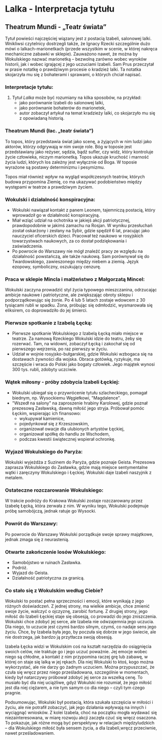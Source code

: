 # Lalka - Interpretacja tytułu

## Theatrum Mundi - „Teatr świata”

Tytuł powieści najczęściej wiązany jest z postacią Izabeli, salonowej lalki. Wnikliwsi czytelnicy dostrzegli także, że Ignacy Rzecki szczególnie dużo mówi o lalkach-marionetkach (przede wszystkim w scenie, w której nakręca mechaniczne zabawki w sklepie). Zauważono nawet, że można by Wokulskiego nazwać marionetką – bezwolną zarówno wobec wyroków historii, jak i wobec igrającej z jego uczuciami Izabeli. Sam Prus przeczytał w prasie notatkę o prawdziwym procesie o kradzież lalki. Ta notatka skojarzyła mu się z bohaterami i sprawami, o których chciał napisać.

### Interpretacje tytułu:
1. Tytuł *Lalka* może być rozumiany na kilka sposobów, na przykład:
   - jako porównanie Izabeli do salonowej lalki,
   - jako porównanie bohaterów do marionetek,
   - autor zobaczył artykuł na temat kradzieży lalki, co skojarzyło mu się z opowiadaną historią.

### Theatrum Mundi (łac. „teatr świata”)
To topos, który przedstawia świat jako scenę, a żyjących w nim ludzi jako aktorów, którzy odgrywają w nim swoje role. Bóg w toposie jest przedstawiany jako reżyser, sędzia, bądź sufler, czy widz, który kontroluje życie człowieka, niczym marionetką. Topos ukazuje kruchość i marność życia ludzi, których los zależny jest wyłącznie od Boga. W toposie wyrażone są postawy determinizmu i pesymizmu.

Topos miał również wpływ na wygląd współczesnych teatrów, których budowa przypomina Ziemię, co ma ukazywać podobieństwo między występami w teatrze a prawdziwym życiem.

### Wokulski i działalność konspiracyjna:
- Wokulski nawiązał kontakt z panem Leonem, tajemniczą postacią, który wprowadził go w działalność konspiracyjną.
- Miał wziąć udział na ochotnika w jakiejś akcji patriotycznej, prawdopodobnie w jakimś zamachu na Rosjan. W wyniku przesłuchań został oskarżony i zesłany na Sybir, gdzie spędził 6 lat, pracując jako nauczyciel oficerskich dzieci. Pracował też naukowo w rosyjskich towarzystwach naukowych, za co dostał podziękowania i zaświadczenia.
- Po powrocie do Warszawy nie mógł znaleźć pracy ze względu na działalność powstańczą, ale także naukową. Sam porównywał się do Twardowskiego, zawieszonego między niebem a ziemią. Język ezopowy, symboliczny, oszukujący cenzurę.

### Praca w sklepie Mincla i małżeństwo z Małgorzatą Mincel:
Wokulski zaczyna prowadzić styl życia typowego mieszczanina, odrzucając ambicje naukowe i patriotyczne, ale zwiększając obroty sklepu i podporządkowując się żonie. Po 4 lub 5 latach zostaje wdowcem z 30 tysiącami rubli w spadku. Żona, próbując się odmłodzić, wysmarowała się eliksirem, co doprowadziło do jej śmierci.

### Pierwsze spotkanie z Izabelą Łęcką:
- Pierwsze spotkanie Wokulskiego z Izabelą Łęcką miało miejsce w teatrze. Za namową Rzeckiego Wokulski idzie do teatru, żeby się rozerwać. Tam, na widowni, zobaczył Łęcką i zakochał się od pierwszego wejrzenia, po raz pierwszy w życiu.
- Udział w wojnie rosyjsko-bułgarskiej, gdzie Wokulski wzbogaca się na dostawach żywności dla wojska. Obraca gotówką, ryzykuje, ma szczęście i wraca do Polski jako bogaty człowiek. Jego majątek wynosi 300 tys. rubli, zdobyty uczciwie.

### Wątek miłosny - próby zdobycia Izabeli Łęckiej:
- Wokulski ubiegał się o przywrócenie tytułu szlacheckiego, pomagał biednym, np. Wysockiemu Węgiełkowi, "Magdalence".
- "Wszedł na salony" na zaproszenie hrabiny Karolowej, gdzie poznał prezesową Zasławską, dawną miłość jego stryja. Próbował pomóc Łęckim, wspierając ich finansowo:
  - wykupywał kamienice,
  - pojedynkował się z Krzeszowskim,
  - organizował owacje dla ulubionych artystów Łęckiej,
  - organizował spółkę do handlu ze Wschodem,
  - podczas kwestii świątecznej wspierał ochronkę.

### Wyjazd Wokulskiego do Paryża:
Wokulski wyjeżdża z Suzinem do Paryża, gdzie poznaje Geista. Prezesowa zaprasza Wokulskiego do Zasławka, gdzie mają miejsce sentymentalne wątki i zaręczyny Wokulskiego i Łęckiej. Wokulski daje Izabeli naszyjnik z metalem.

### Ostateczne rozczarowanie Wokulskiego:
W trakcie podróży do Krakowa Wokulski zostaje rozczarowany przez Izabelę Łęcką, która zerwała z nim. W wyniku tego, Wokulski podejmuje próbę samobójczą, jednak ratuje go Wysocki.

### Powrót do Warszawy:
Po powrocie do Warszawy Wokulski porządkuje swoje sprawy majątkowe, jednak zmaga się z neurastenią.

### Otwarte zakończenie losów Wokulskiego:
- Samobójstwo w ruinach Zasławka.
- Podróż.
- Wyjazd do Geista.
- Działalność patriotyczna za granicą.

### Co stało się z Wokulskim według Ciebie?

Wokulski to postać pełna sprzeczności i emocji, które wynikają z jego różnych doświadczeń. Z jednej strony, ma wielkie ambicje, chce zmienić swoje życie, walczyć o ojczyznę, zarobić fortunę. Z drugiej strony, jego miłość do Izabeli Łęckiej staje się obsesją, co prowadzi do jego zniszczenia. Wokulski chce zdobyć jej serce, ale Izabela nie odwzajemnia jego uczucia. Dla niego, to uczucie jest czymś bardzo silnym, czymś, co nadaje sens jego życiu. Chce, by Izabela była jego, by poczuła się dobrze w jego świecie, ale nie dostrzega, jak bardzo ją przytłacza swoją obsesją.

Izabela Łęcka widzi w Wokulskim coś na kształt narzędzia do osiągnięcia swoich celów, nie traktuje go i jego uczuć poważnie. Jej emocje wobec niego są chłodne, a kontakt z nim przypomina raczej grę lub zabawę, w której on staje się lalką w jej rękach. Dla niej Wokulski to ktoś, kogo można wykorzystać, ale nie darzy go żadnym uczuciem. Można przypuszczać, że czuła się wręcz przez niego prześladowana, szczególnie w momentach, kiedy był natarczywy próbował zdobyć jej serce za wszelką cenę. To musiało być dla niej uciążliwe, gdyż Wokulski nie rozumiał, że jego miłość jest dla niej ciężarem, a nie tym samym co dla niego – czyli tym czego pragnie.

Podsumowując, Wokulski był postacią, która szukała szczęścia w miłości i życiu, ale nie potrafił zobaczyć, jak jego działania wpływają na innych i wyciągnąć wniosków. Z kolei Izabela, choć na początku mogła wydawać się niezainteresowana, w miarę rozwoju akcji zaczęła czuć się wręcz osaczona. To pokazuje, jak różne mogą być perspektywy w relacjach międzyludzkich – dla Wokulskiego miłość była sensem życia, a dla Izabeli,wręcz przeciwnie, nawet prześladowaniem.
